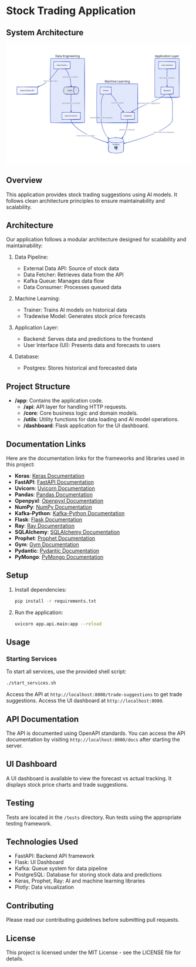 # Stock Trading Application
## System Architecture

![Trade Management Architecture](docs/architecture.svg)

## Overview

This application provides stock trading suggestions using AI models. It follows clean architecture principles to ensure maintainability and scalability.

## Architecture

Our application follows a modular architecture designed for scalability and maintainability:

1. Data Pipeline:
   - External Data API: Source of stock data
   - Data Fetcher: Retrieves data from the API
   - Kafka Queue: Manages data flow
   - Data Consumer: Processes queued data

2. Machine Learning:
   - Trainer: Trains AI models on historical data
   - Tradewise Model: Generates stock price forecasts

3. Application Layer:
   - Backend: Serves data and predictions to the frontend
   - User Interface (UI): Presents data and forecasts to users

4. Database:
   - Postgres: Stores historical and forecasted data

## Project Structure

- **/app**: Contains the application code.
  - **/api**: API layer for handling HTTP requests.
  - **/core**: Core business logic and domain models.
  - **/utils**: Utility functions for data loading and AI model operations.
  - **/dashboard**: Flask application for the UI dashboard.

## Documentation Links

Here are the documentation links for the frameworks and libraries used in this project:

- **Keras**: [Keras Documentation](https://keras.io/)
- **FastAPI**: [FastAPI Documentation](https://fastapi.tiangolo.com/)
- **Uvicorn**: [Uvicorn Documentation](https://www.uvicorn.org/)
- **Pandas**: [Pandas Documentation](https://pandas.pydata.org/docs/)
- **Openpyxl**: [Openpyxl Documentation](https://openpyxl.readthedocs.io/en/stable/)
- **NumPy**: [NumPy Documentation](https://numpy.org/doc/)
- **Kafka-Python**: [Kafka-Python Documentation](https://kafka-python.readthedocs.io/en/master/)
- **Flask**: [Flask Documentation](https://flask.palletsprojects.com/)
- **Ray**: [Ray Documentation](https://docs.ray.io/en/latest/)
- **SQLAlchemy**: [SQLAlchemy Documentation](https://docs.sqlalchemy.org/en/20/)
- **Prophet**: [Prophet Documentation](https://facebook.github.io/prophet/)
- **Gym**: [Gym Documentation](https://www.gymlibrary.dev/)
- **Pydantic**: [Pydantic Documentation](https://docs.pydantic.dev/)
- **PyMongo**: [PyMongo Documentation](https://pymongo.readthedocs.io/en/stable/)

## Setup

1. Install dependencies:
   ```bash
   pip install -r requirements.txt
   ```

2. Run the application:
   ```bash
   uvicorn app.api.main:app --reload
   ```

## Usage

### Starting Services

To start all services, use the provided shell script:

```bash
./start_services.sh
```

Access the API at `http://localhost:8000/trade-suggestions` to get trade suggestions.
Access the UI dashboard at `http://localhost:8080`.

## API Documentation

The API is documented using OpenAPI standards. You can access the API documentation by visiting `http://localhost:8000/docs` after starting the server.

## UI Dashboard

A UI dashboard is available to view the forecast vs actual tracking. It displays stock price charts and trade suggestions.

## Testing

Tests are located in the `/tests` directory. Run tests using the appropriate testing framework.

## Technologies Used

- FastAPI: Backend API framework
- Flask: UI Dashboard
- Kafka: Queue system for data pipeline
- PostgreSQL: Database for storing stock data and predictions
- Keras, Prophet, Ray: AI and machine learning libraries
- Plotly: Data visualization

## Contributing

Please read our contributing guidelines before submitting pull requests.

## License

This project is licensed under the MIT License - see the LICENSE file for details.
